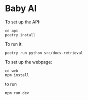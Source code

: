 # Baby AI

To set up the API:

```
cd api
poetry install
```

To run it:

```
poetry run python src/docs-retrieval
```

To set up the webpage:

```
cd web
npm install
```

to run

```
npm run dev
```